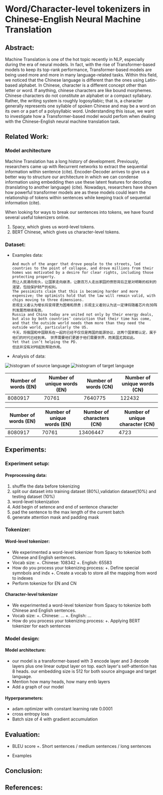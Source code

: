 # Word/Character-level tokenizers in Chinese-English Neural Machine Translation

## Abstract:
Machine Translation is one of the hot topic recently in NLP, especially during the era of neural models. In fact, with the rise of Transformer-based models to keep its top-rank performance, Transformer-based models are being used more and more in many language-related tasks. Within this field, we noticed that the Chinese language is different than the ones using Latin-based alphabet. In Chinese, character is a different concept other than letter or word. If anything, chinese characters are like bound morphemes. Chinese characters do not constitute an alphabet or a compact syllabary. Rather, the writing system is roughly logosyllabic; that is, a character generally represents one syllable of spoken Chinese and may be a word on its own or a part of a polysyllabic word. Understanding this issue, we want to investigate how a Transformer-based model would perfom when dealing with the Chinese-English neural machine translation task.

## Related Work:
### Model architecture
Machine Translation has a long history of development. Previously, researchers came up with Recurrent networks to extract the sequential information within sentence (cite). Encoder-Decoder arrives to give us a better way to structure our architecture in which we can condense information using embedding then use these latent features for decoding (translating to another language) (cite). Nowadays, researchers have shown how powerful transformer models are as these models could learn the relationship of tokens within sentences while keeping track of sequential information (cite).

When looking for ways to break our sentences into tokens, we have found several useful tokenizers online.
1. Spacy, which gives us word-level tokens.
2. BERT Chinese, which gives us character-level tokens.

### Dataset:
- Examples data: 
        
  
      And much of the anger that drove people to the streets, led countries to the point of collapse, and drove millions from their homes was motivated by a desire for clear rights, including those protecting property.
      而让人民涌向街头，让国家走向崩溃，让数百万人走出家园的愤怒背后正是对明晰的权利的渴望，包括保护财产的权利。
      The pessimists claim that this is becoming harder and more expensive; the optimists hold that the law will remain valid, with chips moving to three dimensions.
      悲观主义者认为增长将变得更为困难和昂贵；乐观主义者则认为这一定律将随着芯片向3D阵列发展而继续有效。
      Russia and China today are united not only by their energy deals, but also by both countries’ conviction that their time has come, and that the outside world needs them more than they need the outside world, particularly the US.
      今天，将俄国和中国联系在一起的已经不仅仅是两国的能源协议，这两个国家都认定，属于他们的时代已经到来。 世界需要他们更甚于他们需要世界，而美国尤其如此。
      Yet that isn’t helping the PD.
      但这并没有对PD起到帮助作用。
- Analysis of data:

![histogram of source language](https://github.com/quocthai9120/cse490g1_zh_en_nmt/blob/main/docs/graphs/source_language_hist.png?raw=true)
![histogram of target language](https://github.com/quocthai9120/cse490g1_zh_en_nmt/blob/main/docs/graphs/target_language_hist.png?raw=true)

Number of words (EN) | Number of unique words (EN) | Number of words (CN) | Number of unique words (CN) 
--- | --- | --- |--- 
8080917 | 70761 | 7640775 | 122432 

Number of words (EN) | Number of unique words (EN) | Number of characters (CN) | Number of unique character (CN) 
--- | --- | --- |--- 
8080917 | 70761 | 13406447 | 4723

## Experiments:

### Experiment setup:

#### Preprocessing data:
1. shuffle the data before tokenizing
2. split our dataset into training dataset (80%),validation dataset(10%) and testing dataset (10%) 
3. word-level tokenization
4. Add begin of setence <bos> and end of sentence character <eos>
5. pad the sentence to the max length of the current batch
6. generate attention mask and padding mask

### Tokenizer:

#### Word-level tokenizer:

- We experimented a word-level tokenizer from Spacy to tokenize both Chinese and English sentences.
- Vocab size:
  +. Chinese: 108342
  +. English: 65583
- How do you process your tokenizing process:
  +. Define special symnbols and indx
  +. Create a vocab to store all the mapping from word to indexes
- Perform tokenize for EN and CN

#### Character-level tokenizer
- We experimented a word-level tokenizer from Spacy to tokenize both Chinese and English sentences.
- Vocab size:
  +. Chinese: ...
  +. English: ...
- How do you process your tokenizing process:
  +. Applying BERT tokenizer for each sentences

### Model design:
#### Model architecture:
- our model is a transformer-based with 3 encode layer and 3 decode layers plus one linear output layer on top. each layer's self-attention has 8 heads.
        our embedding size is 512 for both source alnguage and target language.
- Mention how many heads, how many emb layers
- Add a graph of our model

#### Hyperparameters:
- adam optimizer with constant learning rate 0.0001
- cross entropy loss
- Batch size of 4 with gradient accumulation

## Evaluation:
- BLEU score
  +. Short sentences / medium sentences / long sentences
  
- Examples

## Conclusion:


## References:
